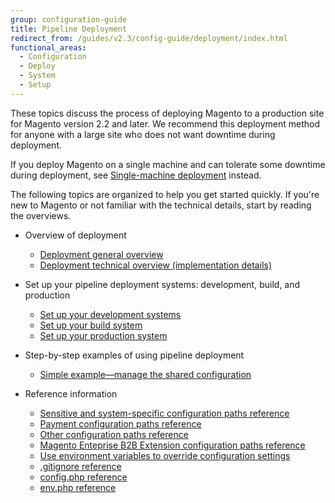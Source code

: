 ```yaml
---
group: configuration-guide
title: Pipeline Deployment
redirect_from: /guides/v2.3/config-guide/deployment/index.html
functional_areas:
  - Configuration
  - Deploy
  - System
  - Setup
---
```


These topics discuss the process of deploying Magento to a production site for Magento version 2.2 and later. We recommend this deployment method for anyone with a large site who does not want downtime during deployment.

If you deploy Magento on a single machine and can tolerate some downtime during deployment, see [Single-machine deployment]({{page.baseurl}}/configure/deployment/single-machine.html) instead.

The following topics are organized to help you get started quickly. If you're new to Magento or not familiar with the technical details, start by reading the overviews.

* Overview of deployment

  * [Deployment general overview]({{page.baseurl}}/config-guide/deployment/pipeline/)
  * [Deployment technical overview (implementation details)]({{page.baseurl}}/configure/deployment/pipeline/technical-details.html)

* Set up your pipeline deployment systems: development, build, and production

  * [Set up your development systems]({{page.baseurl}}/configure/deployment/pipeline/development-system.html)
  * [Set up your build system]({{page.baseurl}}/configure/deployment/pipeline/build-system.html)
  * [Set up your production system]({{page.baseurl}}/configure/deployment/pipeline/production-system.html)

* Step-by-step examples of using pipeline deployment

  * [Simple example—manage the shared configuration]({{page.baseurl}}/configure/deployment/pipeline/shared-configuration-example.html)

* Reference information

  * [Sensitive and system-specific configuration paths reference]({{page.baseurl}}/configure/deployment/reference/sensitive-settings.html)
  * [Payment configuration paths reference]({{page.baseurl}}/configure/deployment/reference/payment-paths.html)
  * [Other configuration paths reference]({{page.baseurl}}/configure/deployment/reference/other.html)
  * [Magento Enteprise B2B Extension configuration paths reference]({{page.baseurl}}/configure/deployment/reference/b2b.html)
  * [Use environment variables to override configuration settings]({{page.baseurl}}/configure/deployment/reference/environment-variables.html)
  * [.gitignore reference]({{page.baseurl}}/configure/deployment/reference/gitignore.html)
  * [config.php reference]({{page.baseurl}}/configure/deployment/reference/config-php.html)
  * [env.php reference]({{page.baseurl}}/configure/deployment/reference/env-php.html)

